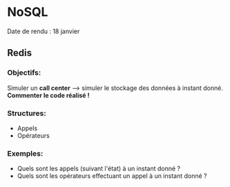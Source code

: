 # NoSQL
Date de rendu : 18 janvier

## Redis
### Objectifs:
Simuler un **call center** --> simuler le stockage des données à instant donné.
**Commenter le code réalisé !**

### Structures:
 - Appels
 - Opérateurs
 
### Exemples:
 - Quels sont les appels (suivant l'état) à un instant donné ?
 - Quels sont les opérateurs effectuant un appel à un instant donné ?
